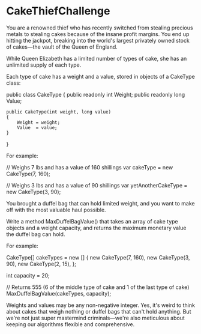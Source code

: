 # CakeThiefChallenge
You are a renowned thief who has recently switched from stealing precious metals to stealing cakes because of the insane profit margins. You end up hitting the jackpot, breaking into the world's largest privately owned stock of cakes—the vault of the Queen of England.

While Queen Elizabeth has a limited number of types of cake, she has an unlimited supply of each type.

Each type of cake has a weight and a value, stored in objects of a CakeType class:

  public class CakeType
{
    public readonly int Weight;
    public readonly long Value;

    public CakeType(int weight, long value)
    {
        Weight = weight;
        Value  = value;
    }
}




For example:

  // Weighs 7 lbs and has a value of 160 shillings
var cakeType = new CakeType(7, 160);


// Weighs 3 lbs and has a value of 90 shillings
var yetAnotherCakeType = new CakeType(3, 90);


You brought a duffel bag that can hold limited weight, and you want to make off with the most valuable haul possible.

Write a method MaxDuffelBagValue() that takes an array of cake type objects and a weight capacity, and returns the maximum monetary value the duffel bag can hold.

For example:

  CakeType[] cakeTypes = new []
{
    new CakeType(7, 160),
    new CakeType(3, 90),
    new CakeType(2, 15),
};

int capacity = 20;

// Returns 555 (6 of the middle type of cake and 1 of the last type of cake)
MaxDuffelBagValue(cakeTypes, capacity);

Weights and values may be any non-negative integer. Yes, it's weird to think about cakes that weigh nothing or duffel bags that can't hold anything. But we're not just super mastermind criminals—we're also meticulous about keeping our algorithms flexible and comprehensive.
